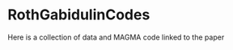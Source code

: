 # RothGabidulinCodes

Here is a collection of data and MAGMA code linked to the paper <UPDATE IN PROGRESS>
